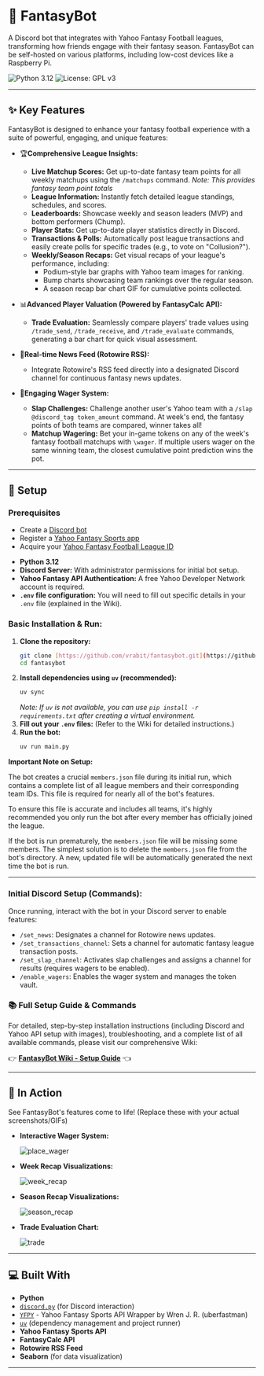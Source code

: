# 🏈 FantasyBot
A Discord bot that integrates with Yahoo Fantasy Football leagues, transforming how friends engage with their fantasy season.
FantasyBot can be self-hosted on various platforms, including low-cost devices like a Raspberry Pi.

![Python 3.12](https://img.shields.io/badge/python-3.12-blue)
![License: GPL v3](https://img.shields.io/badge/License-GPLv3-blue.svg)

---

## ✨ Key Features

FantasyBot is designed to enhance your fantasy football experience with a suite of powerful, engaging, and unique features:

* 🏆**Comprehensive League Insights:**
    * **Live Matchup Scores:** Get up-to-date fantasy team points for all weekly matchups using the `/matchups` command. *Note: This provides fantasy team point totals*
    * **League Information:** Instantly fetch detailed league standings, schedules, and scores.
    * **Leaderboards:** Showcase weekly and season leaders (MVP) and bottom performers (Chump). 
    * **Player Stats:** Get up-to-date player statistics directly in Discord.
    * **Transactions & Polls:** Automatically post league transactions and easily create polls for specific trades (e.g., to vote on "Collusion?").
    * **Weekly/Season Recaps:** Get visual recaps of your league's performance, including:
        * Podium-style bar graphs with Yahoo team images for ranking.
        * Bump charts showcasing team rankings over the regular season.
        * A season recap bar chart GIF for cumulative points collected.

* 📊**Advanced Player Valuation (Powered by FantasyCalc API):**
    * **Trade Evaluation:** Seamlessly compare players' trade values using `/trade_send`, `/trade_receive`, and `/trade_evaluate` commands, generating a bar chart for quick visual assessment.

* 📢**Real-time News Feed (Rotowire RSS):**
    * Integrate Rotowire's RSS feed directly into a designated Discord channel for continuous fantasy news updates.

* 🎲**Engaging Wager System:**
    * **Slap Challenges:** Challenge another user's Yahoo team with a `/slap @discord_tag token_amount` command. At week's end, the fantasy points of both teams are compared, winner takes all!
    * **Matchup Wagering:** Bet your in-game tokens on any of the week's fantasy football matchups with `\wager`. If multiple users wager on the same winning team, the closest cumulative point prediction wins the pot.

---

## 🚀 Setup

### Prerequisites
   - Create a [Discord bot](https://discord.com/developers/applications)
   - Register a [Yahoo Fantasy Sports app](https://developer.yahoo.com/apps/)
   - Acquire your [Yahoo Fantasy Football League ID](https://football.fantasysports.yahoo.com/)

* **Python 3.12**
* **Discord Server:** With administrator permissions for initial bot setup.
* **Yahoo Fantasy API Authentication:** A free Yahoo Developer Network account is required.
* **`.env` file configuration:** You will need to fill out specific details in your `.env` file (explained in the Wiki).

### Basic Installation & Run:

1.  **Clone the repository:**
    ```bash
    git clone [https://github.com/vrabit/fantasybot.git](https://github.com/vrabit/fantasybot.git)
    cd fantasybot
    ```
2.  **Install dependencies using `uv` (recommended):**
    ```bash
    uv sync
    ```
    *Note: If `uv` is not available, you can use `pip install -r requirements.txt` after creating a virtual environment.*
3.  **Fill out your `.env` files:** (Refer to the Wiki for detailed instructions.)
4.  **Run the bot:**
    ```bash
    uv run main.py
    ```
    
**Important Note on Setup:**

The bot creates a crucial `members.json` file during its initial run, which contains a complete list of all league members and their corresponding team IDs. This file is required for nearly all of the bot's features.

To ensure this file is accurate and includes all teams, it's highly recommended you only run the bot after every member has officially joined the league.

If the bot is run prematurely, the `members.json` file will be missing some members. The simplest solution is to delete the `members.json` file from the bot's directory. A new, updated file will be automatically generated the next time the bot is run.

---

### Initial Discord Setup (Commands):

Once running, interact with the bot in your Discord server to enable features:

* `/set_news`: Designates a channel for Rotowire news updates.
* `/set_transactions_channel`: Sets a channel for automatic fantasy league transaction posts.
* `/set_slap_channel`: Activates slap challenges and assigns a channel for results (requires wagers to be enabled).
* `/enable_wagers`: Enables the wager system and manages the token vault.

### 📚 Full Setup Guide & Commands

For detailed, step-by-step installation instructions (including Discord and Yahoo API setup with images), troubleshooting, and a complete list of all available commands, please visit our comprehensive Wiki:

👉 [**FantasyBot Wiki - Setup Guide**](https://github.com/vrabit/fantasybot/wiki) 👈

---
## 📸 In Action

See FantasyBot's features come to life! (Replace these with your actual screenshots/GIFs)

* **Interactive Wager System:**
  
   ![place_wager](https://github.com/user-attachments/assets/89acdf25-7688-4b0e-9ef3-0f2b1a9ead1b)

* **Week Recap Visualizations:**

   ![week_recap](https://github.com/user-attachments/assets/b27d8910-0022-4632-a6cb-78e3f1f9c1a8)


* **Season Recap Visualizations:**

   ![season_recap](https://github.com/user-attachments/assets/bca73316-1475-486f-a914-731092e9d6fc)


* **Trade Evaluation Chart:**

    ![trade](https://github.com/user-attachments/assets/2777871c-0a97-4e75-b1f7-ae3b1995e110)


---

## 💻 Built With

* **Python**
* [`discord.py`](https://github.com/Rapptz/discord.py) (for Discord interaction)
* [`YFPY`](https://github.com/uberfastman/yfpy) - Yahoo Fantasy Sports API Wrapper by Wren J. R. (uberfastman)
* [`uv`](https://github.com/astral-sh/uv) (dependency management and project runner)
* **Yahoo Fantasy Sports API**
* **FantasyCalc API**
* **Rotowire RSS Feed**
* **Seaborn** (for data visualization)

---

   ```
